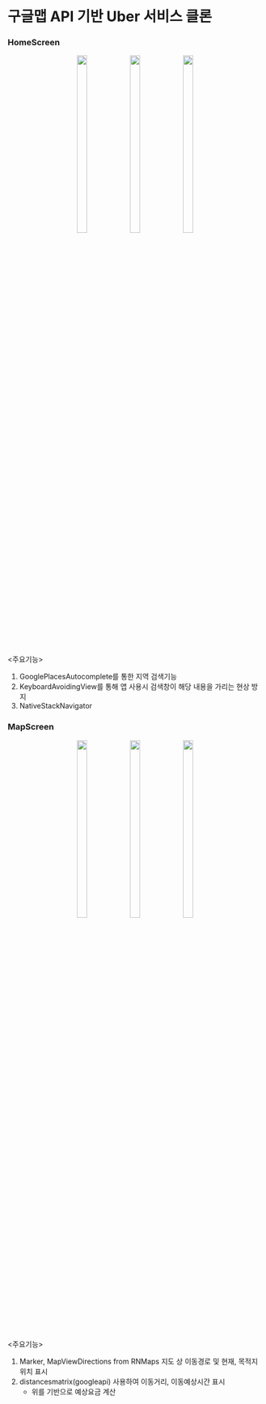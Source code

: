 # 구글맵 API 기반 Uber 서비스 클론


### HomeScreen
<p align="center">
  <img width="20%" height="30%" src="https://user-images.githubusercontent.com/93919347/149136547-73352236-38e9-4549-8405-6ac7a6c23d01.png">
  <img width="20%" height="30%" src="https://user-images.githubusercontent.com/93919347/149136559-15d4801b-4488-41e1-a931-440431d6e886.png">
  <img width="20%" height="30%" src="https://user-images.githubusercontent.com/93919347/149136583-02212f92-c3b9-4558-a287-85493fc8a45b.png">
</p>

<주요기능>
1. GooglePlacesAutocomplete를 통한 지역 검색기능
2. KeyboardAvoidingView를 통해 앱 사용시 검색창이 해당 내용을 가리는 현상 방지
3. NativeStackNavigator

### MapScreen
<p align="center">
  <img width="20%" height="30%" src="https://user-images.githubusercontent.com/93919347/149136578-537305d7-5d8c-4c64-8099-6e2da0995921.png">
  <img width="20%" height="30%" src="https://user-images.githubusercontent.com/93919347/149139174-7dce233d-7ad1-4897-89e8-b4415c7fdea0.png">
  <img width="20%" height="30%" src="https://user-images.githubusercontent.com/93919347/149139191-e6635444-fa72-4df0-9fe2-1e8a0086737d.png">
</p>

<주요기능>
1. Marker, MapViewDirections from RNMaps 지도 상 이동경로 및 현재, 목적지 위치 표시
2. distancesmatrix(googleapi) 사용하여 이동거리, 이동예상시간 표시
   - 위를 기반으로 예상요금 계산

